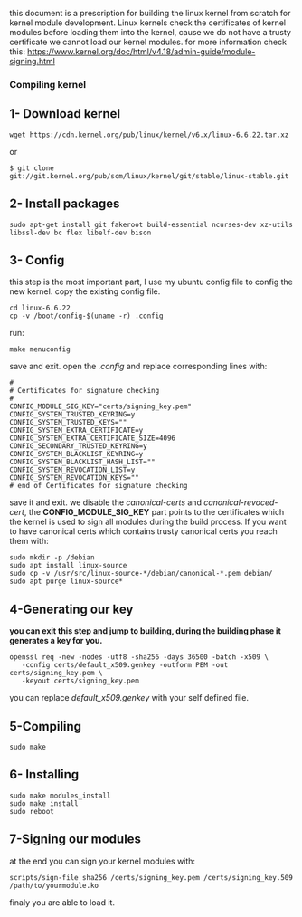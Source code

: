 this document is a prescription for building the linux kernel from scratch for kernel module development.
Linux kernels check the certificates of kernel modules before loading them into the kernel, cause we do not have a trusty certificate we cannot load our kernel modules. for more information check this: https://www.kernel.org/doc/html/v4.18/admin-guide/module-signing.html

### Compiling kernel 
## 1- Download kernel
```
wget https://cdn.kernel.org/pub/linux/kernel/v6.x/linux-6.6.22.tar.xz
```
or 
```
$ git clone git://git.kernel.org/pub/scm/linux/kernel/git/stable/linux-stable.git
```
## 2- Install packages
```
sudo apt-get install git fakeroot build-essential ncurses-dev xz-utils libssl-dev bc flex libelf-dev bison
```
## 3- Config
this step is the most important part, I use my ubuntu config file to config the new kernel.
copy the existing config file.
```
cd linux-6.6.22
cp -v /boot/config-$(uname -r) .config
```
run:
```
make menuconfig
```
save and exit.
open the *.config* and replace corresponding lines with:
```
#
# Certificates for signature checking
#
CONFIG_MODULE_SIG_KEY="certs/signing_key.pem"
CONFIG_SYSTEM_TRUSTED_KEYRING=y
CONFIG_SYSTEM_TRUSTED_KEYS=""
CONFIG_SYSTEM_EXTRA_CERTIFICATE=y
CONFIG_SYSTEM_EXTRA_CERTIFICATE_SIZE=4096
CONFIG_SECONDARY_TRUSTED_KEYRING=y
CONFIG_SYSTEM_BLACKLIST_KEYRING=y
CONFIG_SYSTEM_BLACKLIST_HASH_LIST=""
CONFIG_SYSTEM_REVOCATION_LIST=y
CONFIG_SYSTEM_REVOCATION_KEYS=""
# end of Certificates for signature checking
```
save it and exit.
we disable the *canonical-certs* and *canonical-revoced-cert*, the **CONFIG_MODULE_SIG_KEY** part points to the certificates which the kernel is used to sign all modules during the build process.
If you want to have canonical certs which contains trusty canonical certs you reach them with:
```
sudo mkdir -p /debian
sudo apt install linux-source
sudo cp -v /usr/src/linux-source-*/debian/canonical-*.pem debian/
sudo apt purge linux-source*
```
## 4-Generating our key
**you can exit this step and jump to building, during the building phase it generates a key for you.** 
```
openssl req -new -nodes -utf8 -sha256 -days 36500 -batch -x509 \
   -config certs/default_x509.genkey -outform PEM -out certs/signing_key.pem \
   -keyout certs/signing_key.pem
```
you can replace *default_x509.genkey* with your self defined file.  
## 5-Compiling
```
sudo make
```
## 6- Installing
```
sudo make modules_install
sudo make install
sudo reboot
```
## 7-Signing our modules
at the end you can sign your kernel modules with:
```
scripts/sign-file sha256 /certs/signing_key.pem /certs/signing_key.509 /path/to/yourmodule.ko
```
finaly you are able to load it.

